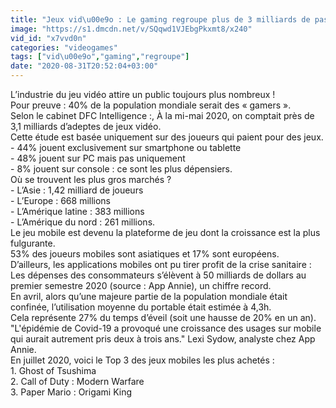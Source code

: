 ```yaml
---
title: "Jeux vid\u00e9o : Le gaming regroupe plus de 3 milliards de passionn\u00e9s"
image: "https://s1.dmcdn.net/v/SQqwd1VJEbgPkxmt8/x240"
vid_id: "x7vvd0n"
categories: "videogames"
tags: ["vid\u00e9o","gaming","regroupe"]
date: "2020-08-31T20:52:04+03:00"
---
```

L’industrie du jeu vidéo attire un public toujours plus nombreux !  <br>Pour preuve : 40% de la population mondiale serait des « gamers ».  <br>Selon le cabinet DFC Intelligence :, À la mi-mai 2020, on comptait près de 3,1 milliards d’adeptes de jeux vidéo.  <br>Cette étude est basée uniquement sur des joueurs qui paient pour des jeux.  <br>- 44% jouent exclusivement sur smartphone ou tablette  <br>- 48% jouent sur PC mais pas uniquement  <br>- 8% jouent sur console : ce sont les plus dépensiers.  <br>Où se trouvent les plus gros marchés ?  <br>- L’Asie : 1,42 milliard de joueurs  <br>- L’Europe : 668 millions   <br>- L’Amérique latine : 383 millions   <br>- L’Amérique du nord : 261 millions.  <br>Le jeu mobile est devenu la plateforme de jeu dont la croissance est la plus fulgurante.  <br>53% des joueurs mobiles sont asiatiques et 17% sont européens.  <br>D’ailleurs, les applications mobiles ont pu tirer profit de la crise sanitaire :  <br>Les dépenses des consommateurs s’élèvent à 50 milliards de dollars au premier semestre 2020 (source : App Annie), un chiffre record.  <br>En avril, alors qu’une majeure partie de la population mondiale était confinée, l’utilisation moyenne du portable était estimée à 4,3h.  <br>Cela représente 27% du temps d’éveil (soit une hausse de 20% en un an).  <br>&quot;L'épidémie de Covid-19 a provoqué une croissance des usages sur mobile qui aurait autrement pris deux à trois ans.&quot; Lexi Sydow, analyste chez App Annie.  <br>En juillet 2020, voici le Top 3 des jeux mobiles les plus achetés :  <br>1. Ghost of Tsushima   <br>2. Call of Duty : Modern Warfare   <br>3. Paper Mario : Origami King
